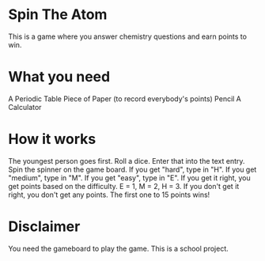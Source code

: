 # Spin The Atom
This is a game where you answer chemistry questions and earn points to win.

# What you need
A Periodic Table
Piece of Paper (to record everybody's points)
Pencil
A Calculator

# How it works
The youngest person goes first.
Roll a dice. Enter that into the text entry.
Spin the spinner on the game board. If you get "hard", type in "H". If you get "medium", type in "M". If you get "easy", type in "E".
If you get it right, you get points based on the difficulty. E = 1, M = 2, H = 3.
If you don't get it right, you don't get any points.
The first one to 15 points wins!

# Disclaimer
You need the gameboard to play the game.
This is a school project.
